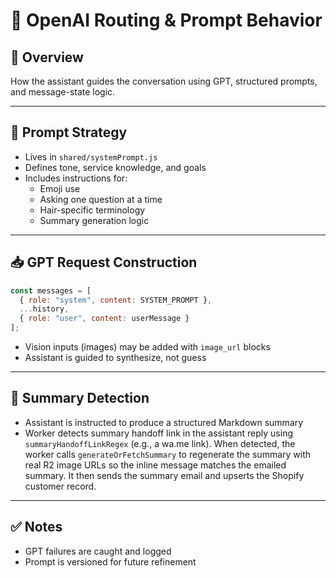 # 🧠 OpenAI Routing & Prompt Behavior

## 🧭 Overview
How the assistant guides the conversation using GPT, structured prompts, and message-state logic.

---

## 🧾 Prompt Strategy

- Lives in `shared/systemPrompt.js`
- Defines tone, service knowledge, and goals
- Includes instructions for:
  - Emoji use
  - Asking one question at a time
  - Hair-specific terminology
  - Summary generation logic

---

## 📥 GPT Request Construction

```js
const messages = [
  { role: "system", content: SYSTEM_PROMPT },
  ...history,
  { role: "user", content: userMessage }
];
```

- Vision inputs (images) may be added with `image_url` blocks
- Assistant is guided to synthesize, not guess

---

## 🧾 Summary Detection

- Assistant is instructed to produce a structured Markdown summary
- Worker detects summary handoff link in the assistant reply using
  `summaryHandoffLinkRegex` (e.g., a wa.me link). When detected, the worker calls
  `generateOrFetchSummary` to regenerate the summary with real R2 image URLs so
  the inline message matches the emailed summary. It then sends the summary
  email and upserts the Shopify customer record.

---

## ✅ Notes

- GPT failures are caught and logged
- Prompt is versioned for future refinement
